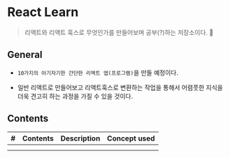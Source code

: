 # React Learn

> 리액트와 리액트 훅스로 무엇인가를 만들어보며 공부(?)하는 저장소이다. 🚀

## General

-   `10가지의 아기자기한 간단한 리액트 앱(프로그램)`을 만들 예정이다.

-   일반 리액트로 만들어보고 리액트훅스로 변환하는 작업을 통해서 어렴풋한 지식을 더욱 견고히 하는 과정을 가질 수 있을 것이다.

## Contents

| #   | Contents | Description | Concept used |
| --- | -------- | ----------- | ------------ |
|     |          |             |
|     |          |             |
